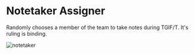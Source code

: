 # Notetaker Assigner

Randomly chooses a member of the team to take notes during TGIF/T. It's ruling is binding.

![notetaker](https://dl.dropboxusercontent.com/u/7583033/github/notes.gif)
